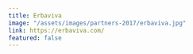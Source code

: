```yaml
---
title: Erbaviva
image: "/assets/images/partners-2017/erbaviva.jpg"
link: https://erbaviva.com/
featured: false
---
```


